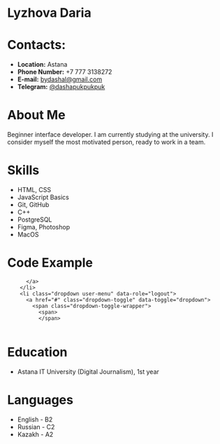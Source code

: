#   Lyzhova Daria
#   Contacts:
*   __Location:__ Astana
*   __Phone Number:__ +7 777 3138272
*   __E-mail:__ bydashal@gmail.com
*   __Telegram:__ [@dashapukpukpuk](ht.me/dashapukpukpuk)
#   About Me
Beginner interface developer. I am currently studying at the university. I consider myself the most motivated person, ready to work in a team.
#   Skills
*   HTML, CSS 
*   JavaScript Basics
*   Git, GitHub
*   C++
*   PostgreSQL
*   Figma, Photoshop
*   MacOS
#   Code Example
```  <span class="comment-count-placeholder"></span>
      </a>
    </li>
    <li class="dropdown user-menu" data-role="logout">
      <a href="#" class="dropdown-toggle" data-toggle="dropdown">
        <span class="dropdown-toggle-wrapper">
          <span>
          </span> 
          
``` 
#   Education
*   Astana IT University (Digital Journalism), 1st year
#   Languages
*   English - B2
*   Russian - C2
*   Kazakh - A2
